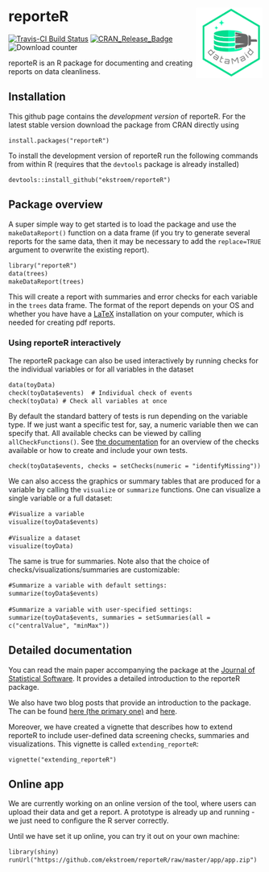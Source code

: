 # reporteR <img src="man/figures/logo.png" width="121px" height="140px" align="right" style="padding-left:10px;background-color:white;" />


[![Travis-CI Build
Status](https://travis-ci.org/ekstroem/reporteR.svg?branch=master)](https://travis-ci.org/ekstroem/reporteR)
[![CRAN\_Release\_Badge](http://www.r-pkg.org/badges/version-ago/reporteR)](https://CRAN.R-project.org/package=reporteR)
![Download counter](http://cranlogs.r-pkg.org/badges/grand-total/reporteR)


reporteR is an R package for documenting and creating reports on data cleanliness. 


## Installation

This github page contains the *development version* of reporteR. For the
latest stable version download the package from CRAN directly using

```{r}
install.packages("reporteR")
```

To install the development version of reporteR run the following
commands from within R (requires that the `devtools` package is already installed)

```{r}
devtools::install_github("ekstroem/reporteR")
```

## Package overview

A super simple way to get started is to load the package and use the
`makeDataReport()` function on a data frame (if you try to generate several
reports for the same data, then it may be necessary to add the `replace=TRUE`
argument to overwrite the existing report). 

```{r}
library("reporteR")
data(trees)
makeDataReport(trees)
```

This will create a report with summaries and error checks for each
variable in the `trees` data frame. The format of the report depends on your OS and whether 
you have have a [LaTeX](https://www.latex-project.org/) installation on your computer, which
is needed for creating pdf reports. 


### Using reporteR interactively

The reporteR package can also be used interactively by running checks
for the individual variables or for all variables in the dataset

```{r}
data(toyData)
check(toyData$events)  # Individual check of events
check(toyData) # Check all variables at once
```

By default the standard battery of tests is run depending on the
variable type. If we just want a specific test for, say, a numeric
variable then we can specify that. All available checks can be viewed
by calling `allCheckFunctions()`. See [the
documentation](https://github.com/ekstroem/reporteR/blob/master/latex/article_vol2.pdf)
for an overview of the checks available or how to create and include
your own tests.


```{r}
check(toyData$events, checks = setChecks(numeric = "identifyMissing"))
```

We can also access the graphics or summary tables that are produced for a variable by calling the `visualize` or `summarize` functions. One can visualize a single variable or a full dataset:

```{r}
#Visualize a variable
visualize(toyData$events)

#Visualize a dataset
visualize(toyData)
```  

The same is true for summaries. Note also that the choice of checks/visualizations/summaries are customizable:

```{r}
#Summarize a variable with default settings:
summarize(toyData$events) 

#Summarize a variable with user-specified settings:
summarize(toyData$events, summaries = setSummaries(all =  c("centralValue", "minMax"))  
```


## Detailed documentation

You can read the main paper accompanying the package at the [Journal
of Statistical
Software](https://www.jstatsoft.org/article/view/v090i06). It provides
a detailed introduction to the reporteR package.

We also have two blog posts that provide an introduction to the package. The can be found [here (the primary one)](https://sandsynligvis.dk/2017/08/21/datamaid-your-personal-assistant-for-cleaning-up-the-data-cleaning-process/) and [here](https://sandsynligvis.dk/2018/03/03/generating-codebooks-in-r/).

Moreover, we have
created a vignette that describes how to extend reporteR to include
user-defined data screening checks, summaries and visualizations. This
vignette is called `extending_reporteR`:

```{r}
vignette("extending_reporteR")
```




## Online app

We are currently working on an online version of the tool, where users
can upload their data and get a report. A prototype
is already up and running - we just need to configure the R server correctly.

Until we have set it up online, you can try it out on your own machine:
```{r}
library(shiny)
runUrl("https://github.com/ekstroem/reporteR/raw/master/app/app.zip")
``` 
